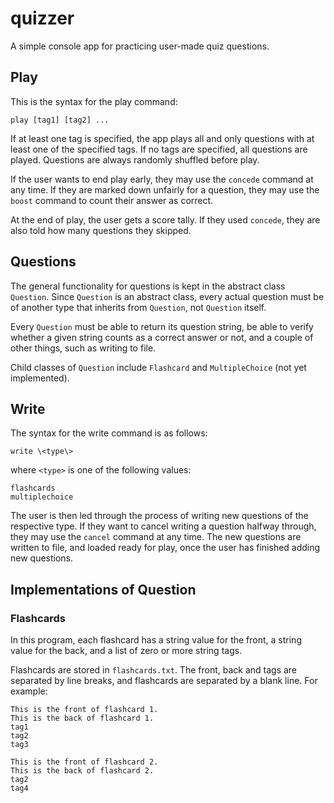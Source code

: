 # quizzer

A simple console app for practicing user-made quiz questions.

## Play

This is the syntax for the play command:

	play [tag1] [tag2] ...

If at least one tag is specified, the app plays all and only questions with at least one of the specified tags. If no tags are specified, all questions are played. Questions are always randomly shuffled before play.

If the user wants to end play early, they may use the <code>concede</code> command at any time. If they are marked down unfairly for a question, they may use the <code>boost</code> command to count their answer as correct.

At the end of play, the user gets a score tally. If they used <code>concede</code>, they are also told how many questions they skipped.

## Questions

The general functionality for questions is kept in the abstract class <code>Question</code>. Since <code>Question</code> is an abstract class, every actual question must be of another type that inherits from <code>Question</code>, not <code>Question</code> itself.

Every <code>Question</code> must be able to return its question string, be able to verify whether a given string counts as a correct answer or not, and a couple of other things, such as writing to file.

Child classes of <code>Question</code> include <code>Flashcard</code> and <code>MultipleChoice</code> (not yet implemented).

## Write

The syntax for the write command is as follows:

	write \<type\>

where <code>\<type\></code> is one of the following values:

	flashcards
	multiplechoice

The user is then led through the process of writing new questions of the respective type. If they want to cancel writing a question halfway through, they may use the <code>cancel</code> command at any time. The new questions are written to file, and loaded ready for play, once the user has finished adding new questions.

## Implementations of Question

### Flashcards

In this program, each flashcard has a string value for the front, a string value for the back, and a list of zero or more string tags.

Flashcards are stored in <code>flashcards.txt</code>. The front, back and tags are separated by line breaks, and flashcards are separated by a blank line. For example:

	This is the front of flashcard 1.
	This is the back of flashcard 1.
	tag1
	tag2
	tag3

	This is the front of flashcard 2.
	This is the back of flashcard 2.
	tag2
	tag4
